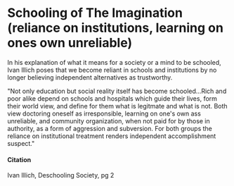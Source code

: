 # Schooling of The Imagination (reliance on institutions, learning on ones own unreliable)

In his explanation of what it means for a society or a mind to be schooled, Ivan Illich poses that we become reliant in schools and institutions by no longer believing independent alternatives as trustworthy. 

"Not only education but social reality itself has become schooled...Rich and poor alike depend on schools and hospitals which guide their lives, form their world view, and define for them what is legitmate and what is not. Both view doctoring oneself as irresponsible, learning on one's own ass unreliable, and community organization, when not paid for by those in authority, as a form of aggression and subversion. For both groups the reliance on institutional treatment renders independent accomplishment suspect."

#### Citation
Ivan Illich, Deschooling Society, pg 2

